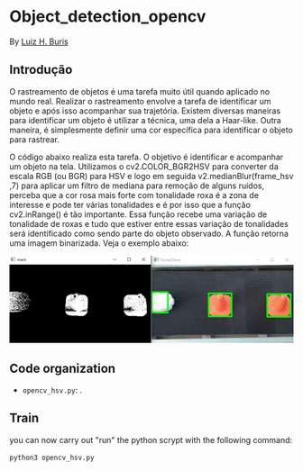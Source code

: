 # Object_detection_opencv

By [Luiz H. Buris](http://)

## Introdução

O rastreamento de objetos é uma tarefa muito útil quando aplicado no mundo real. Realizar o rastreamento envolve a tarefa de identificar um objeto e após isso acompanhar sua trajetória. Existem diversas maneiras para identificar um objeto é utilizar a técnica, uma dela a Haar-like. Outra maneira, é simplesmente definir uma cor específica para identificar o objeto para rastrear.

O código abaixo realiza esta tarefa. O objetivo é identificar e acompanhar um objeto na tela. Utilizamos o cv2.COLOR_BGR2HSV para converter da escala RGB (ou BGR) para HSV e logo em seguida v2.medianBlur(frame_hsv ,7) para aplicar um filtro de mediana para remoção de alguns ruídos, perceba que a cor rosa mais forte com tonalidade roxa é a zona de interesse e pode ter várias tonalidades e é por isso que a função cv2.inRange() é tão importante. Essa função recebe uma variação de tonalidade de roxas e tudo que estiver entre essas variação de tonalidades será identificado como sendo parte do objeto observado. A função retorna uma imagem binarizada. Veja o exemplo abaixo:

![](https://github.com/henriqueburis/Object_detection_opencv/blob/main/fig/exemplo.PNG)


## Code organization

- `opencv_hsv.py`: .



## Train
you can now carry out "run" the python scrypt with the following command:

```sh
python3 opencv_hsv.py 

```
